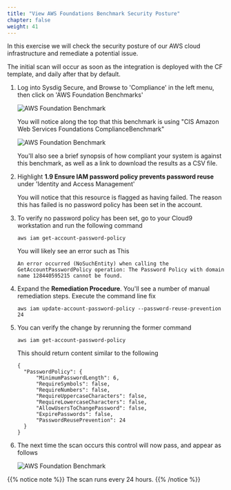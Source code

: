 ```yaml
---
title: "View AWS Foundations Benchmark Security Posture"
chapter: false
weight: 41
---
```


In this exercise we will check the security posture of our AWS cloud infrastructure and remediate a potential issue.

The initial scan will occur as soon as the integration is deployed with the CF template, and daily after that by default.

1. Log into Sysdig Secure, and Browse to 'Compliance' in the left menu, then click on 'AWS Foundation Benchmarks'  

    <!-- ![AWS Foundation Benchmark](/images/aws-benchmarks01.png) -->

    <!-- ![AWS Foundation Benchmark](/images/cloudsec-site/cloud_bench/cloud_bench.png) -->

    ![AWS Foundation Benchmark](/images/cloud_benchmark_01.png)


    You will notice along the top that this benchmark is using "CIS Amazon Web Services Foundations ComplianceBenchmark"

    ![AWS Foundation Benchmark](/images/aws-benchmarks03.png)

    You'll also see a brief synopsis of how compliant your system is against this benchmark, as well as a link to download the results as a CSV file.


1. Highlight **1.9 Ensure IAM password policy prevents password reuse** under 'Identity and Access Management'

    You will notice that this resource is flagged as having failed. The reason this has failed is no password policy has been set in the account.

1. To verify no password policy has been set, go to your Cloud9 workstation and run the following command

    ```
    aws iam get-account-password-policy
    ```

    You will likely see an error such as This

    ```
    An error occurred (NoSuchEntity) when calling the GetAccountPasswordPolicy operation: The Password Policy with domain name 128440595215 cannot be found.
    ```

1. Expand the **Remediation Procedure**.  You'll see a number of manual remediation steps. Execute the command line fix

    ```
    aws iam update-account-password-policy --password-reuse-prevention 24
    ```  

1.  You can verify the change by rerunning the former command

    ```
    aws iam get-account-password-policy
    ```

    This should return content similar to the following

    ```
    {
      "PasswordPolicy": {
          "MinimumPasswordLength": 6,
          "RequireSymbols": false,
          "RequireNumbers": false,
          "RequireUppercaseCharacters": false,
          "RequireLowercaseCharacters": false,
          "AllowUsersToChangePassword": false,
          "ExpirePasswords": false,
          "PasswordReusePrevention": 24
      }
    }
    ```

1.  The next time the scan occurs this control will now pass, and appear as follows

    ![AWS Foundation Benchmark](/images/aws-benchmarks05.png)

{{% notice note %}}
The scan runs every 24 hours.
{{% /notice %}}
